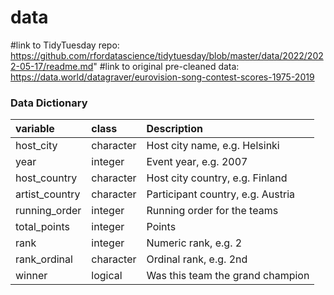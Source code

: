 # data

#link to TidyTuesday repo: https://github.com/rfordatascience/tidytuesday/blob/master/data/2022/2022-05-17/readme.md"
#link to original pre-cleaned data: https://data.world/datagraver/eurovision-song-contest-scores-1975-2019 

### Data Dictionary

|variable       |class     | Description                                          |
|:--------------|:---------| :--------- |
|host_city      |character | Host city name, e.g. Helsinki                        |
|year           |integer   | Event year, e.g. 2007                                |
|host_country   |character | Host city country, e.g. Finland                      |
|artist_country |character | Participant country, e.g. Austria                    |
|running_order  |integer   | Running order for the teams |
|total_points   |integer   | Points                                               |
|rank           |integer   | Numeric rank, e.g. 2                                 |
|rank_ordinal   |character | Ordinal rank, e.g. 2nd                               |
|winner         |logical   | Was this team the grand champion |